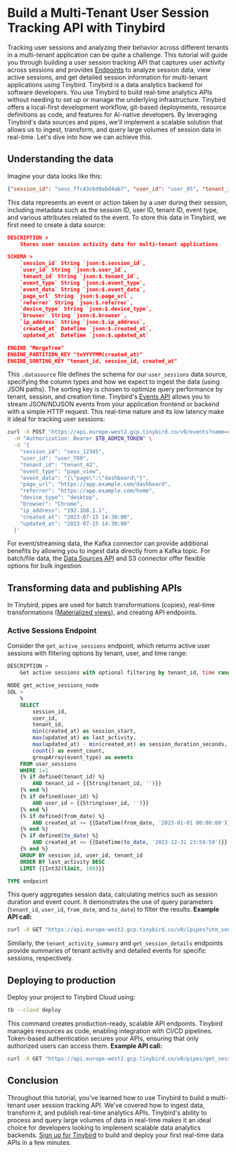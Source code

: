 # Build a Multi-Tenant User Session Tracking API with Tinybird

Tracking user sessions and analyzing their behavior across different tenants in a multi-tenant application can be quite a challenge. This tutorial will guide you through building a user session tracking API that captures user activity across sessions and provides [Endpoints](https://www.tinybird.co/docs/forward/work-with-data/publish-data/endpoints?utm_source=DEV&utm_campaign=tb+create+--prompt+DEV) to analyze session data, view active sessions, and get detailed session information for multi-tenant applications using Tinybird. Tinybird is a data analytics backend for software developers. You use Tinybird to build real-time analytics APIs without needing to set up or manage the underlying infrastructure. Tinybird offers a local-first development workflow, git-based deployments, resource definitions as code, and features for AI-native developers. By leveraging Tinybird's data sources and pipes, we'll implement a scalable solution that allows us to ingest, transform, and query large volumes of session data in real-time. Let's dive into how we can achieve this. 

## Understanding the data

Imagine your data looks like this:

```json
{"session_id": "sess_ffc43cbd9abd4ab7", "user_id": "user_85", "tenant_id": "tenant_85", "event_type": "pageview", "event_data": "{\"action\":\"view\",\"target\":\"home\"}", "page_url": "https://example.com/settings", "referrer": "https://example.com/home", "device_type": "tablet", "browser": "Firefox", "ip_address": "192.168.50.50", "created_at": "2025-05-07 16:41:42", "updated_at": "2025-05-07 16:41:42"}
```

This data represents an event or action taken by a user during their session, including metadata such as the session ID, user ID, tenant ID, event type, and various attributes related to the event. To store this data in Tinybird, we first need to create a data source:

```json
DESCRIPTION >
    Stores user session activity data for multi-tenant applications

SCHEMA >
    `session_id` String `json:$.session_id`,
    `user_id` String `json:$.user_id`,
    `tenant_id` String `json:$.tenant_id`,
    `event_type` String `json:$.event_type`,
    `event_data` String `json:$.event_data`,
    `page_url` String `json:$.page_url`,
    `referrer` String `json:$.referrer`,
    `device_type` String `json:$.device_type`,
    `browser` String `json:$.browser`,
    `ip_address` String `json:$.ip_address`,
    `created_at` DateTime `json:$.created_at`,
    `updated_at` DateTime `json:$.updated_at`

ENGINE "MergeTree"
ENGINE_PARTITION_KEY "toYYYYMM(created_at)"
ENGINE_SORTING_KEY "tenant_id, session_id, created_at"
```

This `.datasource` file defines the schema for our `user_sessions` data source, specifying the column types and how we expect to ingest the data (using JSON paths). The sorting key is chosen to optimize query performance by tenant, session, and creation time. Tinybird's [Events API](https://www.tinybird.co/docs/forward/get-data-in/events-api?utm_source=DEV&utm_campaign=tb+create+--prompt+DEV) allows you to stream JSON/NDJSON events from your application frontend or backend with a simple HTTP request. This real-time nature and its low latency make it ideal for tracking user sessions:

```bash
curl -X POST "https://api.europe-west2.gcp.tinybird.co/v0/events?name=user_sessions&utm_source=DEV&utm_campaign=tb+create+--prompt+DEV" \
  -H "Authorization: Bearer $TB_ADMIN_TOKEN" \
  -d '{
    "session_id": "sess_12345",
    "user_id": "user_789",
    "tenant_id": "tenant_42",
    "event_type": "page_view",
    "event_data": "{\"page\":\"dashboard\"}",
    "page_url": "https://app.example.com/dashboard",
    "referrer": "https://app.example.com/home",
    "device_type": "desktop",
    "browser": "Chrome",
    "ip_address": "192.168.1.1",
    "created_at": "2023-07-15 14:30:00",
    "updated_at": "2023-07-15 14:30:00"
  }'
```

For event/streaming data, the Kafka connector can provide additional benefits by allowing you to ingest data directly from a Kafka topic. For batch/file data, the [Data Sources API](https://www.tinybird.co/docs/api-reference/datasource-api?utm_source=DEV&utm_campaign=tb+create+--prompt+DEV) and S3 connector offer flexible options for bulk ingestion. 

## Transforming data and publishing APIs

In Tinybird, pipes are used for batch transformations (copies), real-time transformations ([Materialized views](https://www.tinybird.co/docs/forward/work-with-data/optimize/materialized-views?utm_source=DEV&utm_campaign=tb+create+--prompt+DEV)), and creating API endpoints. 

### Active Sessions Endpoint

Consider the `get_active_sessions` endpoint, which returns active user sessions with filtering options by tenant, user, and time range:

```sql
DESCRIPTION >
    Get active sessions with optional filtering by tenant_id, time range, and user_id

NODE get_active_sessions_node
SQL >
    %
    SELECT 
        session_id,
        user_id,
        tenant_id,
        min(created_at) as session_start,
        max(updated_at) as last_activity,
        max(updated_at) - min(created_at) as session_duration_seconds,
        count() as event_count,
        groupArray(event_type) as events
    FROM user_sessions
    WHERE 1=1
    {% if defined(tenant_id) %}
        AND tenant_id = {{String(tenant_id, '')}}
    {% end %}
    {% if defined(user_id) %}
        AND user_id = {{String(user_id, '')}}
    {% end %}
    {% if defined(from_date) %}
        AND created_at >= {{DateTime(from_date, '2023-01-01 00:00:00')}}
    {% end %}
    {% if defined(to_date) %}
        AND created_at <= {{DateTime(to_date, '2023-12-31 23:59:59')}}
    {% end %}
    GROUP BY session_id, user_id, tenant_id
    ORDER BY last_activity DESC
    LIMIT {{Int32(limit, 100)}}

TYPE endpoint
```

This query aggregates session data, calculating metrics such as session duration and event count. It demonstrates the use of query parameters (`tenant_id`, `user_id`, `from_date`, and `to_date`) to filter the results. **Example API call:**

```bash
curl -X GET "https://api.europe-west2.gcp.tinybird.co/v0/[pipes?utm_source=DEV&utm_campaign=tb+create+--prompt+DEV](https://www.tinybird.co/docs/forward/work-with-data/pipes?utm_source=DEV&utm_campaign=tb+create+--prompt+DEV)/get_active_sessions.json?token=$TB_ADMIN_TOKEN&tenant_id=tenant_42&from_date=2023-07-01%2000:00:00&to_date=2023-07-31%2023:59:59&limit=50"
```

Similarly, the `tenant_activity_summary` and `get_session_details` endpoints provide summaries of tenant activity and detailed events for specific sessions, respectively. 

## Deploying to production

Deploy your project to Tinybird Cloud using:

```bash
tb --cloud deploy
```

This command creates production-ready, scalable API endpoints. Tinybird manages resources as code, enabling integration with CI/CD pipelines. Token-based authentication secures your APIs, ensuring that only authorized users can access them. **Example API call:**

```bash
curl -X GET "https://api.europe-west2.gcp.tinybird.co/v0/pipes/get_session_details.json?token=%24TB_ADMIN_TOKEN&session_id=sess_12345&utm_source=DEV&utm_campaign=tb+create+--prompt+DEV"
```


## Conclusion

Throughout this tutorial, you've learned how to use Tinybird to build a multi-tenant user session tracking API. We've covered how to ingest data, transform it, and publish real-time analytics APIs. Tinybird's ability to process and query large volumes of data in real-time makes it an ideal choice for developers looking to implement scalable data analytics backends. [Sign up for Tinybird](https://cloud.tinybird.co/signup?utm_source=DEV&utm_campaign=tb+create+--prompt+DEV) to build and deploy your first real-time data APIs in a few minutes.